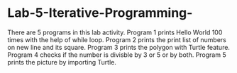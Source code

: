 # Lab-5-Iterative-Programming-
There are 5 programs in this lab activity. Program 1 prints Hello World 100 times with the help of while loop. Program 2 prints the print list of numbers on new line and its square. Program 3 prints the polygon with Turtle feature. Program 4 checks if the number is divisble by 3 or 5 or by both. Program 5 prints the picture by importing Turtle.
